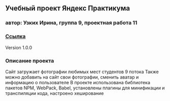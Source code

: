 ## Учебный проект Яндекс Практикума
### автор: Узких Ирина, группа 9, проектная работа 11
### [Ссылка](https://irinauzkikh.github.io/project-11-sprint/)
Version 1.0.0
### Описание проекта
Сайт загружает фотографии любимых мест студентов 9 потока 
Также можно добавить на сайт свои фотографии, сменить аватар и информацию о пользователе
В проекте использована библиотека пакетов NPM, WebPack, Babel, установлены плагины для минификации и транспиляции кода, настроено хеширование

 